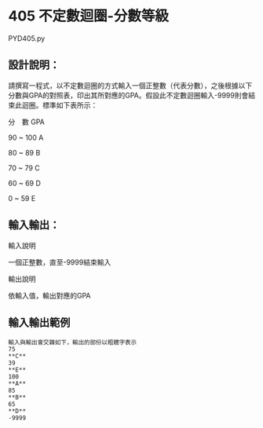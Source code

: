 # 405 不定數迴圈-分數等級
PYD405.py
## 設計說明：
請撰寫一程式，以不定數迴圈的方式輸入一個正整數（代表分數），之後根據以下分數與GPA的對照表，印出其所對應的GPA。假設此不定數迴圈輸入-9999則會結束此迴圈。標準如下表所示：

分　數	GPA

90 ~ 100	A

80 ~ 89	B

70 ~ 79	C

60 ~ 69	D

0 ~ 59	E


## 輸入輸出：
輸入說明

一個正整數，直至-9999結束輸入

輸出說明

依輸入值，輸出對應的GPA

## 輸入輸出範例
```
輸入與輸出會交雜如下，輸出的部份以粗體字表示
75
**C**
39
**E**
100
**A**
85
**B**
65
**D**
-9999
```
